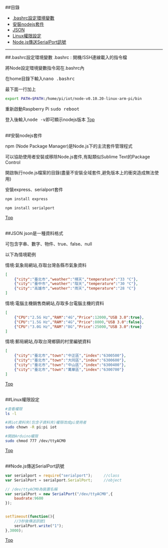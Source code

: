 ##目錄
* [.bashrc設定環境變數](#bashrc)
* [安裝nodejs套件](#plugin)
* [JSON](#json)
* [Linux權限設定](#limit)
* [Node.js傳送SerialPort訊號](#serialport)

<hr>

<a name="bashrc"></a>
##.bashrc設定環境變數
.bashrc : 開機/SSH連線載入的指令檔

將Node設定環境變數指令寫在.bashrc內

在home目錄下輸入<kbd>nano .bashrc</kbd>

最下面一行加上

```bash
export PATH=$PATH:/home/pi/iot/node-v0.10.20-linux-arm-pi/bin
```

重新啟動Raspberry Pi <kbd>sudo reboot</kbd>

登入後輸入<kbd>node -v</kbd>即可顯示nodejs版本
[Top](#top)
<br><br>


<a name="plugin"></a>
##安裝nodejs套件

npm (Node Package Manager)是Node.js下的主流套件管理程式

可以協助使用者安裝或移除Node.js套件,有點類似Sublime Text的Package Control

開啟執行node.js檔案的目錄(盡量不安裝全域套件,避免版本上的衝突造成無法使用)

安裝express、serialport套件

```bash
npm install express
```


```bash
npm install serialport
```

[Top](#top)
<br><br>

<a name="json"></a>
##JSON
json是一種資料格式

可包含字串、數字、物件、true、false、null

以下為情境範例

情境:氣象局網站,存取台灣各縣市氣象資料
```json
[
	{"city":"臺北市","weather":"晴天","temperature":"33 °C"},
	{"city":"臺中市","weather":"陰天","temperature":"30 °C"},
	{"city":"高雄市","weather":"雨天","temperature":"28 °C"}
]
```


情境:電腦主機銷售商網站,存取多台電腦主機的資料
```json
[
	{"CPU":"2.5G Hz","RAM":"4G","Price":12000,"USB 3.0":true},
	{"CPU":"1.5G Hz","RAM":"4G","Price":8000,"USB 3.0":false},
	{"CPU":"3.0G Hz","RAM":"8G","Price":25000,"USB 3.0":true}
]
```


情境:郵局網站,存取台灣鄉鎮的村里編號資料
```json
[
	{"city":"臺北市","town":"中正區","index":"6300500"},
	{"city":"臺北市","town":"大同區","index":"6300600"},
	{"city":"臺北市","town":"中山區","index":"6300400"},
	{"city":"臺北市","town":"萬華區","index":"6300700"}
]
```
[Top](#top)
<br><br>

<a name="limit"></a>
##Linux權限設定


```bash
#查看權限
ls -l

#將iot資料夾(包含子資料夾)權限改成pi使用者
sudo chown -R pi:pi iot

#開啟Arduino權限
sudo chmod 777 /dev/ttyACM0
```
[Top](#top)
<br><br>

<a name="serialport"></a>
##Node.js傳送SerialPort訊號

```javascript
var serialport = require("serialport");		//class
var SerialPort = serialport.SerialPort;		//object

// /dev/ttyACM0為裝置名稱
var serialPort = new SerialPort("/dev/ttyACM0",{
	baudrate:9600
});


setTimeout(function(){
	//3秒後傳送訊號1
	serialPort.write("1");
},3000);
```
[Top](#top)
<br><br>